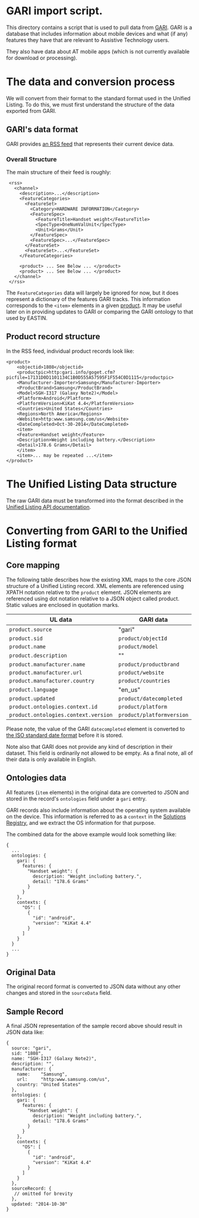 # GARI import script.

This directory contains a script that is used to pull data from [GARI](http://www.mobileaccessibility.info/).  GARI is a database that includes information about mobile devices and what (if any) features they have that are relevant to Assistive Technology users.

They also have data about AT mobile apps (which is not currently available for download or processing).


# The data and conversion process

We will convert from their format to the standard format used in the Unified Listing.  To do this, we must first understand the structure of the data exported from GARI.

## GARI's data format

GARI provides [an RSS feed](http://mobileaccessibility.info/xml/mobile-accessibility-phones.xml) that represents their current device data.

### Overall Structure

The main structure of their feed is roughly:

```
 <rss>
   <channel>
     <description>...</description>
     <FeatureCategories>
       <FeatureSet>
         <Category>HARDWARE INFORMATION</Category>
         <FeatureSpec>
           <FeatureTitle>Handset weight</FeatureTitle>
           <SpecType>OneNumValUnit</SpecType>
           <Unit>Grams</Unit>
         </FeatureSpec>
         <FeatureSpec>...</FeatureSpec>
       </FeatureSet>
       <FeatureSet>...</FeatureSet>
     </FeatureCategories>

     <product> ... See Below ... </product>
     <product> ... See Below ... </product>
   </channel>
 </rss>
```

The `FeatureCategories` data will largely be ignored for now, but it does represent a dictionary of the features GARI tracks.  This information corresponds to the `<item>` elements in a given [product](#product-record-structure).  It may be useful later on in providing updates to GARI or comparing the GARI ontology to that used by EASTIN.

## Product record structure

In the RSS feed, individual product records look like:

```
<product>
    <objectid>1808</objectid>
    <productpic>http:gari.info/goget.cfm?picfile=17131D0D1101134C1B0D555A57595F1F554C0D1115</productpic>
    <Manufacturer-Importer>Samsung</Manufacturer-Importer>
    <ProductBrand>Samsung</ProductBrand>
    <Model>SGH-I317 (Galaxy Note2)</Model>
    <Platform>Android</Platform>
    <PlatformVersion>KiKat 4.4</PlatformVersion>
    <Countries>United States</Countries>
    <Regions>North America</Regions>
    <Website>http:www.samsung.com/us</Website>
    <DateCompleted>Oct-30-2014</DateCompleted>
    <item>
    <Feature>Handset weight</Feature>
    <Description>Weight including battery.</Description>
    <Detail>178.6 Grams</Detail>
    </item>
    <item>... may be repeated ...</item>
</product>
```

# The Unified Listing Data structure

The raw GARI data must be transformed into the format described in the [Unified Listing API documentation](https://github.com/the-t-in-rtf/unified-listing/blob/master/front-end/api/docs/ul.md).

# Converting from GARI to the Unified Listing format

## Core mapping
The following table describes how the existing XML maps to the core JSON structure of a Unified Listing record.  XML elements are referenced using XPATH notation relative to the `product` element.  JSON elements are referenced using dot notation relative to a JSON object called product.  Static values are enclosed in quotation marks.

| UL data | GARI data |
| ------- | --------- |
| `product.source`  | "gari" |
| `product.sid` | `product/objectId` |
| `product.name` | `product/model` |
| `product.description` | "" |
| `product.manufacturer.name` | `product/productbrand` |
| `product.manufacturer.url` | `product/website` |
| `product.manufacturer.country` | `product/countries` |
| `product.language` | "en_us" |
| `product.updated` | `product/datecompleted` |
| `product.ontologies.context.id` | `product/platform` |
| `product.ontologies.context.version` | `product/platformversion` |

Please note, the value of the GARI `datecompleted` element is converted to [the ISO standard date format](http://en.wikipedia.org/wiki/ISO_8601) before it is stored.

Note also that GARI does not provide any kind of description in their dataset.  This field is ordinarily not allowed to be empty.  As a final note, all of their data is only available in English.

## Ontologies data

All features (`item` elements) in the original data are converted to JSON and stored in the record's `ontologies` field under a `gari` entry.

GARI records also include information about the operating system available on the device.  This information is referred to as a `context` in the [Solutions Registry](http://wiki.gpii.net/w/Solution_Registry), and we extract the OS information for that purpose.

The combined data for the above example would look something like:

```
{
  ...
  ontologies: {
    gari: {
      features: {
        "Handset weight": {
          description: "Weight including battery.",
          detail: "178.6 Grams"
        }
      }
    },
    contexts: {
      "OS": [
        {
          "id": "android",
          "version": "KiKat 4.4"
        }
      ]
    }
  }
  ...
}
```

## Original Data

The original record format is converted to JSON data without any other changes and stored in the `sourceData` field.

## Sample Record

A final JSON representation of the sample record above should result in JSON data like:

```
{
  source: "gari",
  sid: "1808",
  name: "SGH-I317 (Galaxy Note2)",
  description: "",
  manufacturer: {
    name:    "Samsung",
    url:     "http:www.samsung.com/us",
    country: "United States"
  },
  ontologies: {
    gari: {
      features: {
        "Handset weight": {
          description: "Weight including battery.",
          detail: "178.6 Grams"
        }
      }
    },
    contexts: {
      "OS": [
        {
          "id": "android",
          "version": "KiKat 4.4"
        }
      ]
    }
  },
  sourceRecord: {
   // omitted for brevity
  },
  updated: "2014-10-30"
}
```